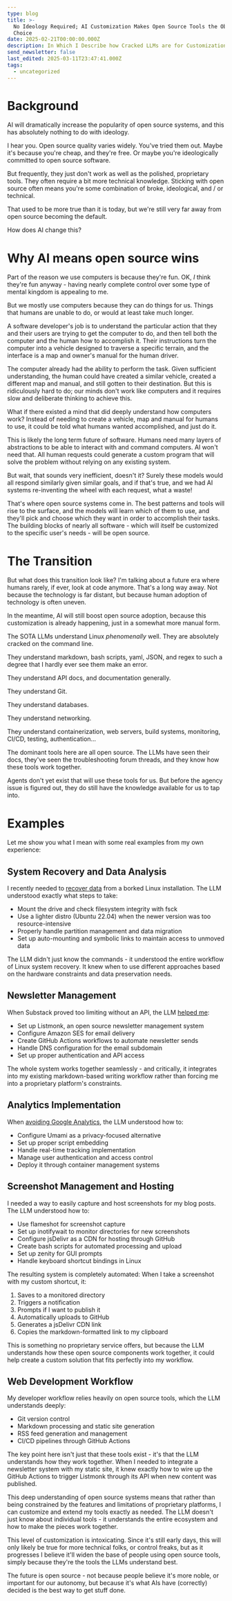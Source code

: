 ```yaml
---
type: blog
title: >-
  No Ideology Required; AI Customization Makes Open Source Tools the Obvious
  Choice
date: 2025-02-21T00:00:00.000Z
description: In Which I Describe how Cracked LLMs are for Customization
send_newsletter: false
last_edited: 2025-03-11T23:47:41.000Z
tags:
  - uncategorized
---
```


# Background

AI will dramatically increase the popularity of open source systems, and this has absolutely nothing to do with ideology.

I hear you. Open source quality varies widely. You've tried them out. Maybe it's because you're cheap, and they're free. Or maybe you're ideologically committed to open source software.

But frequently, they just don't work as well as the polished, proprietary tools. They often require a bit more technical knowledge. Sticking with open source often means you're some combination of broke, ideological, and / or technical.

That used to be more true than it is today, but we're still very far away from open source becoming the default.

How does AI change this?

# Why AI means open source wins

Part of the reason we use computers is because they're fun. OK, _I_ think they're fun anyway - having nearly complete control over some type of mental kingdom is appealing to me.

But we mostly use computers because they can do things for us. Things that humans are unable to do, or would at least take much longer.

A software developer's job is to understand the particular action that they and their users are trying to get the computer to do, and then tell both the computer and the human how to accomplish it. Their instructions turn the computer into a vehicle designed to traverse a specific terrain, and the interface is a map and owner's manual for the human driver.

The computer already had the ability to perform the task. Given sufficient understanding, the human could have created a similar vehicle, created a different map and manual, and still gotten to their destination. But this is ridiculously hard to do; our minds don't work like computers and it requires slow and deliberate thinking to achieve this.

What if there existed a mind that did deeply understand how computers work? Instead of needing to create a vehicle, map and manual for humans to use, it could be told what humans wanted accomplished, and just do it.

This is likely the long term future of software. Humans need many layers of abstractions to be able to interact with and command computers. AI won't need that. All human requests could generate a custom program that will solve the problem without relying on any existing system.

But wait, that sounds very inefficient, doesn't it? Surely these models would all respond similarly given similar goals, and if that's true, and we had AI systems re-inventing the wheel with each request, what a waste!

That's where open source systems come in. The best patterns and tools will rise to the surface, and the models will learn which of them to use, and they'll pick and choose which they want in order to accomplish their tasks. The building blocks of nearly all software - which will itself be customized to the specific user's needs - will be open source.

# The Transition

But what does this transition look like? I'm talking about a future era where humans rarely, if ever, look at code anymore. That's a long way away. Not because the technology is far distant, but because human adoption of technology is often uneven.

In the meantime, AI will still boost open source adoption, because this customization is already happening, just in a somewhat more manual form.

The SOTA LLMs understand Linux *phenomenally* well. They are absolutely cracked on the command line.

They understand markdown, bash scripts, yaml, JSON, and regex to such a degree that I hardly ever see them make an error.

They understand API docs, and documentation generally.

They understand Git.

They understand databases.

They understand networking.

They understand containerization, web servers, build systems, monitoring, CI/CD, testing, authentication...

The dominant tools here are all open source. The LLMs have seen their docs, they've seen the troubleshooting forum threads, and they know how these tools work together.

Agents don't yet exist that will use these tools for us. But before the agency issue is figured out, they do still have the knowledge available for us to tap into.

# Examples

Let me show you what I mean with some real examples from my own experience:

## System Recovery and Data Analysis

I recently needed to [recover data](https://sampatt.com/blog/2025-02-17-table-tennis-hard-drive) from a borked Linux installation. The LLM understood exactly what steps to take:

- Mount the drive and check filesystem integrity with fsck
- Use a lighter distro (Ubuntu 22.04) when the newer version was too resource-intensive
- Properly handle partition management and data migration
- Set up auto-mounting and symbolic links to maintain access to unmoved data

The LLM didn't just know the commands - it understood the entire workflow of Linux system recovery. It knew when to use different approaches based on the hardware constraints and data preservation needs.

## Newsletter Management

When Substack proved too limiting without an API, the LLM [helped me](https://sampatt.com/blog/2025-02-18-Listmonk):

- Set up Listmonk, an open source newsletter management system
- Configure Amazon SES for email delivery
- Create GitHub Actions workflows to automate newsletter sends
- Handle DNS configuration for the email subdomain
- Set up proper authentication and API access

The whole system works together seamlessly - and critically, it integrates into my existing markdown-based writing workflow rather than forcing me into a proprietary platform's constraints.

## Analytics Implementation

When [avoiding Google Analytics](https://sampatt.com/blog/2025-02-19-Umami), the LLM understood how to:

- Configure Umami as a privacy-focused alternative
- Set up proper script embedding
- Handle real-time tracking implementation
- Manage user authentication and access control
- Deploy it through container management systems

## Screenshot Management and Hosting

I needed a way to easily capture and host screenshots for my blog posts. The LLM understood how to:

- Use flameshot for screenshot capture
- Set up inotifywait to monitor directories for new screenshots
- Configure jsDelivr as a CDN for hosting through GitHub
- Create bash scripts for automated processing and upload
- Set up zenity for GUI prompts
- Handle keyboard shortcut bindings in Linux

The resulting system is completely automated: When I take a screenshot with my custom shortcut, it:

1. Saves to a monitored directory
2. Triggers a notification
3. Prompts if I want to publish it
4. Automatically uploads to GitHub
5. Generates a jsDelivr CDN link
6. Copies the markdown-formatted link to my clipboard

This is something no proprietary service offers, but because the LLM understands how these open source components work together, it could help create a custom solution that fits perfectly into my workflow.

## Web Development Workflow

My developer workflow relies heavily on open source tools, which the LLM understands deeply:

- Git version control
- Markdown processing and static site generation
- RSS feed generation and management
- CI/CD pipelines through GitHub Actions

The key point here isn't just that these tools exist - it's that the LLM understands how they work together. When I needed to integrate a newsletter system with my static site, it knew exactly how to wire up the GitHub Actions to trigger Listmonk through its API when new content was published.

This deep understanding of open source systems means that rather than being constrained by the features and limitations of proprietary platforms, I can customize and extend my tools exactly as needed. The LLM doesn't just know about individual tools - it understands the entire ecosystem and how to make the pieces work together.

This level of customization is intoxicating. Since it's still early days, this will only likely be true for more technical folks, or control freaks, but as it progresses I believe it'll widen the base of people using open source tools, simply because they're the tools the LLMs understand best.

The future is open source - not because people believe it's more noble, or important for our autonomy, but because it's what AIs have (correctly) decided is the best way to get stuff done.
